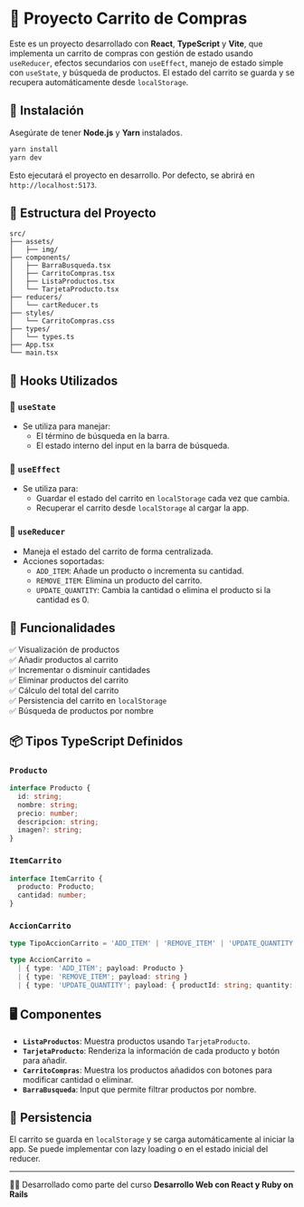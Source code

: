 # 🛒 Proyecto Carrito de Compras

Este es un proyecto desarrollado con **React**, **TypeScript** y **Vite**, que implementa un carrito de compras con gestión de estado usando `useReducer`, efectos secundarios con `useEffect`, manejo de estado simple con `useState`, y búsqueda de productos. El estado del carrito se guarda y se recupera automáticamente desde `localStorage`.

## 🚀 Instalación

Asegúrate de tener **Node.js** y **Yarn** instalados.

```bash
yarn install
yarn dev
```

Esto ejecutará el proyecto en desarrollo. Por defecto, se abrirá en `http://localhost:5173`.

## 🧩 Estructura del Proyecto

```
src/
├── assets/
│   ├── img/
├── components/
│   ├── BarraBusqueda.tsx
│   ├── CarritoCompras.tsx
│   ├── ListaProductos.tsx
│   └── TarjetaProducto.tsx
├── reducers/
│   └── cartReducer.ts
├── styles/
│   └── CarritoCompras.css
├── types/
│   └── types.ts
├── App.tsx
└── main.tsx
```

## 🧠 Hooks Utilizados

### 🧷 `useState`
- Se utiliza para manejar:
    - El término de búsqueda en la barra.
    - El estado interno del input en la barra de búsqueda.

### 🔁 `useEffect`
- Se utiliza para:
    - Guardar el estado del carrito en `localStorage` cada vez que cambia.
    - Recuperar el carrito desde `localStorage` al cargar la app.

### 🔄 `useReducer`
- Maneja el estado del carrito de forma centralizada.
- Acciones soportadas:
    - `ADD_ITEM`: Añade un producto o incrementa su cantidad.
    - `REMOVE_ITEM`: Elimina un producto del carrito.
    - `UPDATE_QUANTITY`: Cambia la cantidad o elimina el producto si la cantidad es 0.

## 🧪 Funcionalidades

✅ Visualización de productos  
✅ Añadir productos al carrito  
✅ Incrementar o disminuir cantidades  
✅ Eliminar productos del carrito  
✅ Cálculo del total del carrito  
✅ Persistencia del carrito en `localStorage`  
✅ Búsqueda de productos por nombre

## 📦 Tipos TypeScript Definidos

### `Producto`
```ts
interface Producto {
  id: string;
  nombre: string;
  precio: number;
  descripcion: string;
  imagen?: string;
}
```

### `ItemCarrito`
```ts
interface ItemCarrito {
  producto: Producto;
  cantidad: number;
}
```

### `AccionCarrito`
```ts
type TipoAccionCarrito = 'ADD_ITEM' | 'REMOVE_ITEM' | 'UPDATE_QUANTITY';

type AccionCarrito =
  | { type: 'ADD_ITEM'; payload: Producto }
  | { type: 'REMOVE_ITEM'; payload: string }
  | { type: 'UPDATE_QUANTITY'; payload: { productId: string; quantity: number } };
```

## 🖥️ Componentes

- **`ListaProductos`**: Muestra productos usando `TarjetaProducto`.
- **`TarjetaProducto`**: Renderiza la información de cada producto y botón para añadir.
- **`CarritoCompras`**: Muestra los productos añadidos con botones para modificar cantidad o eliminar.
- **`BarraBusqueda`**: Input que permite filtrar productos por nombre.

## 💾 Persistencia

El carrito se guarda en `localStorage` y se carga automáticamente al iniciar la app. Se puede implementar con lazy loading o en el estado inicial del reducer.

---

👨‍💻 Desarrollado como parte del curso **Desarrollo Web con React y Ruby on Rails**